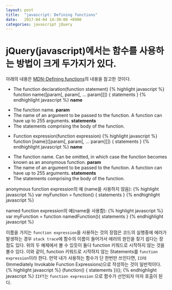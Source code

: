 ```yaml
---
layout: post
title:  "javascript: Defining functions"
date:   2017-04-04 14:30:00 +0900
categories: javascript jQuery
---
```


# jQuery(javascript)에서는 함수를 사용하는 방법이 크게 두가지가 있다.
아래의 내용은 [MDN-Defining functions][Defining functions]의 내용을 참고한 것이다.

* The function declaration(function statement)
{% highlight javascript %}
function name([param[, param[, ... param]]]) {
   statements
}
{% endhighlight javascript %}
**name**
- The function name.
**param**
- The name of an argument to be passed to the function. A function can have up to 255 arguments.
**statements**
- The statements comprising the body of the function.

* Function expression(function expression)
{% highlight javascript %}
function [name]([param[, param[, ... param]]]) {
   statements
}
{% endhighlight javascript %}
**name**
- The function name. Can be omitted, in which case the function becomes known as an anonymous function.
**param**
- The name of an argument to be passed to the function. A function can have up to 255 arguments.
**statements**
- The statements comprising the body of the function.

anonymous function expression의 예 (name을 사용하지 않음):
{% highlight javascript %}
var myFunction = function() {
    statements
}
{% endhighlight javascript %}

named function expression의 예(name을 사용함):
{% highlight javascript %}
var myFunction = function namedFunction(){
    statements
}
{% endhighlight javascript %}

이름을 가지는 `function expression`을 사용하는 것의 장점은 코드의 실행중에 에러가 발생하는 경우 `stack trace`에 함수의 이름이 들어가서 에러의 원인을 찾기 쉽다는 장점도 있다.
위의 두 예제에서 볼 수 있듯이 둘다 function 키워드로 시작하지 않는 것을 볼수 있다. 이와 같이, function 키워드로 시작하지 않는 Statements를 `function expression`이라 한다.
만약 내가 사용하는 함수가 단 한번만 쓰인다면, `IIFE` (Immediately Invokable Function Expressions)으로 작성하는 것이 일반적이다.
{% highlight javascript %}
(function() {
    statements
})();
{% endhighlight javascript %}
`IIFT`는 `function expression` 으로 함수가 선언되자 마자 호출이 된다.

[Defining functions]:https://developer.mozilla.org/en-US/docs/Web/JavaScript/Reference/Functions#The_function_declaration_(function_statement)

